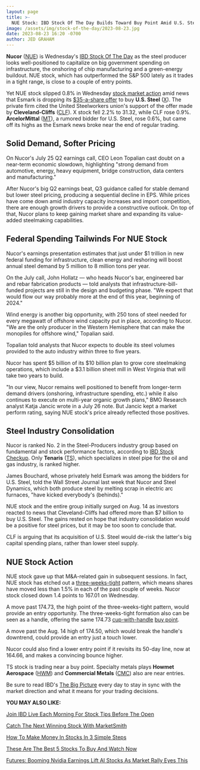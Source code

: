 ```yaml
---
layout: page
title: >-
  NUE Stock: IBD Stock Of The Day Builds Toward Buy Point Amid U.S. Steel Fight
image: /assets/img/stock-of-the-day/2023-08-23.jpg
date: 2023-08-23 16:20 -0700
author: JED GRAHAM
---
```







**Nucor** ([NUE](https://research.investors.com/quote.aspx?symbol=NUE)) is Wednesday's [IBD Stock Of The Day](https://www.investors.com/research/ibd-stock-of-the-day/) as the steel producer looks well-positioned to capitalize on big government spending on infrastructure, the onshoring of chip manufacturing and a green-energy buildout. NUE stock, which has outperformed the S&P 500 lately as it trades in a tight range, is close to a couple of entry points.




Yet NUE stock slipped 0.8% in Wednesday [stock market action](https://www.investors.com/news/stock-market-today-stock-market-news/) amid news that Esmark is dropping its [$35-a-share offer](https://www.investors.com/news/x-stock-jumps-as-us-steel-spurns-deal-with-cleveland-cliffs/) to buy **U.S. Steel** ([X](https://research.investors.com/quote.aspx?symbol=X)). The private firm cited the United Steelworkers union's support of the offer made by **Cleveland-Cliffs** ([CLF](https://research.investors.com/quote.aspx?symbol=CLF)). X stock fell 2.2% to 31.32, while CLF rose 0.9%. **ArcelorMittal** ([MT](https://research.investors.com/quote.aspx?symbol=MT)), a rumored bidder for U.S. Steel, rose 0.6%, but came off its highs as the Esmark news broke near the end of regular trading.


Solid Demand, Softer Pricing
----------------------------


On Nucor's July 25 Q2 earnings call, CEO Leon Topalian cast doubt on a near-term economic slowdown, highlighting "strong demand from automotive, energy, heavy equipment, bridge construction, data centers and manufacturing."


After Nucor's big Q2 earnings beat, Q3 guidance called for stable demand but lower steel pricing, producing a sequential decline in EPS. While prices have come down amid industry capacity increases and import competition, there are enough growth drivers to provide a constructive outlook. On top of that, Nucor plans to keep gaining market share and expanding its value-added steelmaking capabilities.


Federal Spending Tailwinds For NUE Stock
----------------------------------------


Nucor's earnings presentation estimates that just under $1 trillion in new federal funding for infrastructure, clean energy and reshoring will boost annual steel demand by 5 million to 8 million tons per year.


On the July call, John Hollatz — who heads Nucor's bar, engineered bar and rebar fabrication products — told analysts that infrastructure-bill-funded projects are still in the design and budgeting phase. "We expect that would flow our way probably more at the end of this year, beginning of 2024."


Wind energy is another big opportunity, with 250 tons of steel needed for every megawatt of offshore wind capacity put in place, according to Nucor. "We are the only producer in the Western Hemisphere that can make the monopiles for offshore wind," Topalian said.


Topalian told analysts that Nucor expects to double its steel volumes provided to the auto industry within three to five years.


Nucor has spent $5 billion of its $10 billion plan to grow core steelmaking operations, which include a $3.1 billion sheet mill in West Virginia that will take two years to build.


"In our view, Nucor remains well positioned to benefit from longer-term demand drivers (onshoring, infrastructure spending, etc.) while it also continues to execute on multi-year organic growth plans," BMO Research analyst Katja Jancic wrote in a July 26 note. But Jancic kept a market perform rating, saying NUE stock's price already reflected those positives.


Steel Industry Consolidation
----------------------------


Nucor is ranked No. 2 in the Steel-Producers industry group based on fundamental and stock performance factors, according to [IBD Stock Checkup](https://research.investors.com/stock-checkup/nyse-nucor-nue.aspx). Only **Tenaris** ([TS](https://research.investors.com/quote.aspx?symbol=TS)), which specializes in steel pipe for the oil and gas industry, is ranked higher.


James Bouchard, whose privately held Esmark was among the bidders for U.S. Steel, told the Wall Street Journal last week that Nucor and Steel Dynamics, which both produce steel by melting scrap in electric arc furnaces, "have kicked everybody's (behinds)."


NUE stock and the entire group initially surged on Aug. 14 as investors reacted to news that Cleveland-Cliffs had offered more than $7 billion to buy U.S. Steel. The gains rested on hope that industry consolidation would be a positive for steel prices, but it may be too soon to conclude that.


CLF is arguing that its acquisition of U.S. Steel would de-risk the latter's big capital spending plans, rather than lower steel supply.


NUE Stock Action
----------------


NUE stock gave up that M&A-related gain in subsequent sessions. In fact, NUE stock has etched out a [three-weeks-tight](https://www.investors.com/how-to-invest/investors-corner/smart-chart-reading-why-short-stroke-3-weeks-tight-give-a-profit-opportunity/) pattern, which means shares have moved less than 1.5% in each of the past couple of weeks. Nucor stock closed down 1.4 points to 167.01 on Wednesday.


A move past 174.73, the high point of the three-weeks-tight pattern, would provide an entry opportunity. The three-weeks-tight formation also can be seen as a handle, offering the same 174.73 [cup-with-handle](https://www.investors.com/how-to-invest/investors-corner/the-basics-how-to-analyze-a-stocks-cup-with-handle/) [buy point](https://www.investors.com/how-to-invest/investors-corner/chart-reading-basics-how-a-buy-point-marks-a-time-of-opportunity/).


A move past the Aug. 14 high of 174.50, which would break the handle's downtrend, could provide an entry just a touch lower.


Nucor could also find a lower entry point if it revisits its 50-day line, now at 164.66, and makes a convincing bounce higher.


TS stock is trading near a buy point. Specialty metals plays **Howmet Aerospace** ([HWM](https://research.investors.com/quote.aspx?symbol=HWM)) and **Commercial Metals** ([CMC](https://research.investors.com/quote.aspx?symbol=CMC)) also are near entries.


Be sure to read IBD's [The Big Picture](https://www.investors.com/category/market-trend/the-big-picture/) every day to stay in sync with the market direction and what it means for your trading decisions.


**YOU MAY ALSO LIKE:**


[Join IBD Live Each Morning For Stock Tips Before The Open](https://shop.investors.com/offer/splashresponsive.aspx?id=IBD-Live&intcode=invstcntnartcls%7Ccms%7Cibdlive%7C2020%7C07%7Cibdlive%7Cna%7C%7C727112&src=A00433A)


[Catch The Next Winning Stock With MarketSmith](https://marketsmith.investors.com/?src=A012BF)


[How To Make Money In Stocks In 3 Simple Steps](https://www.investors.com/videos/how-to-make-money-in-stocks-in-3-simple-steps/)


[These Are The Best 5 Stocks To Buy And Watch Now](https://www.investors.com/research/best-stocks-to-buy-now/)


[Futures: Booming Nvidia Earnings Lift AI Stocks As Market Rally Eyes This](https://www.investors.com/market-trend/stock-market-today/dow-jones-futures-booming-nvidia-earnings-guidance-lift-ai-stocks-as-market-rally-eyes-this/)




